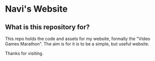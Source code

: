 # Navi's Website

## What is this repository for?

This repo holds the code and assets for my website, formally the "Video Games Marathon".
The aim is for it is to be a simple, but useful website.

Thanks for visiting.
